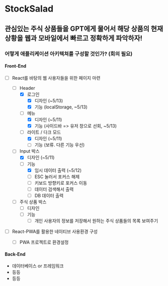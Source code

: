 # StockSalad

## 관심있는 주식 상품들을 GPT에게 물어서 해당 상품의 현재 상황을 웹과 모바일에서 빠르고 정확하게 파악하자!

### 어떻게 애플리케이션 아키텍쳐를 구성할 것인가? (회의 필요)

#### Front-End

- [ ] React를 바탕의 웹 사용자들을 위한 페이지 마련

  - [ ] Header
    - [x] 로그인
      - [x] 디자인 (~5/13)
      - [x] 기능 (localStorage, ~5/13)
    - [ ] 메뉴
      - [x] 디자인 (~5/11)
      - [x] 기능 (사이드바 => 유저 창으로 선회, ~5/13)
    - [ ] 라이트 / 다크 모드
      - [x] 디자인 (~5/11)
      - [ ] 기능 (보류. 다른 기능 우선)
  - [ ] Input 박스
    - [x] 디자인 (~5/11)
    - [ ] 기능
      - [x] 임시 데이터 출력 (~5/12)
      - [ ] ESC 눌러서 포커스 해제
      - [ ] 키보드 방향키로 포커스 이동
      - [ ] 데이터 검색해서 출력
      - [ ] DB 데이터 출력
  - [ ] 주식 상품 박스
    - [ ] 디자인
    - [ ] 기능
      - [ ] 개인 사용자의 정보를 저장해서 원하는 주식 상품들의 목록 보여주기

- [ ] React-PWA를 활용한 네이티브 사용환경 구성
  - [ ] PWA 프로젝트로 환경설정

#### Back-End

- 데이터베이스 or 프레임워크
- 등등
- 등등
